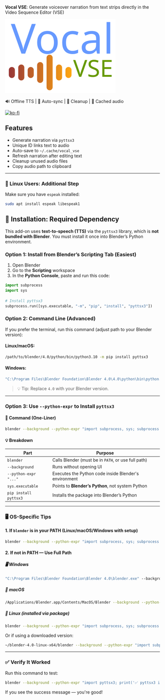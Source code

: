 **Vocal VSE**: Generate voiceover narration from text strips directly in the Video Sequence Editor (VSE)

[![vocal_vse](logo.svg)](https://github.com/jet-logic/vocal_vse/)

🔊 Offline TTS | 🔄 Auto-sync | 🧹 Cleanup | 💾 Cached audio

[![ko-fi](https://ko-fi.com/img/githubbutton_sm.svg)](https://ko-fi.com/B0B01E8SY7)

## Features

- Generate narration via `pyttsx3`
- Unique ID links text to audio
- Auto-save to `~/.cache/vocal_vse`
- Refresh narration after editing text
- Cleanup unused audio files
- Copy audio path to clipboard

---

### 🐧 Linux Users: Additional Step

Make sure you have `espeak` installed:

```bash
sudo apt install espeak libespeak1
```

## 🔧 Installation: Required Dependency

This add-on uses **text-to-speech (TTS)** via the `pyttsx3` library, which is **not bundled with Blender**. You must install it once into Blender’s Python environment.

### Option 1: Install from Blender’s Scripting Tab (Easiest)

1. Open Blender
2. Go to the **Scripting** workspace
3. In the **Python Console**, paste and run this code:

```python
import subprocess
import sys

# Install pyttsx3
subprocess.run([sys.executable, "-m", "pip", "install", "pyttsx3"])
```

### Option 2: Command Line (Advanced)

If you prefer the terminal, run this command (adjust path to your Blender version):

#### Linux/macOS:

```bash
/path/to/blender/4.0/python/bin/python3.10 -m pip install pyttsx3
```

#### Windows:

```cmd
"C:\Program Files\Blender Foundation\Blender 4.0\4.0\python\bin\python.exe" -m pip install pyttsx3
```

> 💡 Tip: Replace `4.0` with your Blender version.

---

### Option 3: Use `--python-expr` to Install `pyttsx3`

#### 🔧 Command (One-Liner)

```bash
blender --background --python-expr "import subprocess, sys; subprocess.run([sys.executable, '-m', 'pip', 'install', 'pyttsx3'])"
```

#### 💡 Breakdown

| Part                  | Purpose                                               |
| --------------------- | ----------------------------------------------------- |
| `blender`             | Calls Blender (must be in `PATH`, or use full path)   |
| `--background`        | Runs without opening UI                               |
| `--python-expr "..."` | Executes the Python code inside Blender's environment |
| `sys.executable`      | Points to **Blender’s Python**, not system Python     |
| `pip install pyttsx3` | Installs the package into Blender’s Python            |

---

### 🖥️ OS-Specific Tips

#### 1. **If `blender` is in your PATH** (Linux/macOS/Windows with setup)

```bash
blender --background --python-expr "import subprocess, sys; subprocess.run([sys.executable, '-m', 'pip', 'install', 'pyttsx3'])"
```

#### 2. **If not in PATH — Use Full Path**

##### 🖥️ Windows

```cmd
"C:\Program Files\Blender Foundation\Blender 4.0\blender.exe" --background --python-expr "import subprocess, sys; subprocess.run([sys.executable, '-m', 'pip', 'install', 'pyttsx3'])"
```

##### 🍏 macOS

```bash
/Applications/Blender.app/Contents/MacOS/Blender --background --python-expr "import subprocess, sys; subprocess.run([sys.executable, '-m', 'pip', 'install', 'pyttsx3'])"
```

##### 🐧 Linux (installed via package)

```bash
blender --background --python-expr "import subprocess, sys; subprocess.run([sys.executable, '-m', 'pip', 'install', 'pyttsx3'])"
```

Or if using a downloaded version:

```bash
~/blender-4.0-linux-x64/blender --background --python-expr "import subprocess, sys; subprocess.run([sys.executable, '-m', 'pip', 'install', 'pyttsx3'])"
```

---

### ✅ Verify It Worked

Run this command to test:

```bash
blender --background --python-expr "import pyttsx3; print('✅ pyttsx3 installed successfully!')"
```

If you see the success message — you're good!
